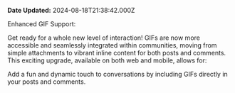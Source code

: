 **Date Updated:** 2024-08-18T21:38:42.000Z

Enhanced GIF Support:

Get ready for a whole new level of interaction! GIFs are now more accessible and seamlessly integrated within communities, moving from simple attachments to vibrant inline content for both posts and comments. This exciting upgrade, available on both web and mobile, allows for:

Add a fun and dynamic touch to conversations by including GIFs directly in your posts and comments.